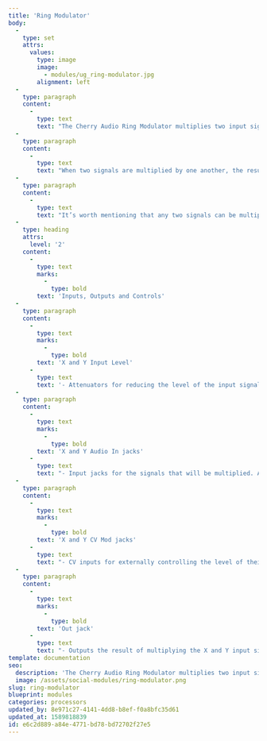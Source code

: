 ```yaml
---
title: 'Ring Modulator'
body:
  -
    type: set
    attrs:
      values:
        type: image
        image:
          - modules/ug_ring-modulator.jpg
        alignment: left
  -
    type: paragraph
    content:
      -
        type: text
        text: "The Cherry Audio Ring Modulator multiplies two input signals together, typically resulting in a metallic tone with inharmonic overtones often used to recreate pitched percussion instruments such as bells and chimes.\_\_"
  -
    type: paragraph
    content:
      -
        type: text
        text: "When two signals are multiplied by one another, the resulting signal contains only the sum and difference of the two signals and not the original signals themselves. This often results in tones with unrelated harmonics which can sound harsh or out of tune, but when dialed in carefully can create sounds and timbres hard to create with other methods.\_"
  -
    type: paragraph
    content:
      -
        type: text
        text: "It’s worth mentioning that any two signals can be multiplied by the Ring Modulator. Try multiplying two LFOs to create a more complex LFO shape or multiplying a drum beat and a synth lead!\_"
  -
    type: heading
    attrs:
      level: '2'
    content:
      -
        type: text
        marks:
          -
            type: bold
        text: 'Inputs, Outputs and Controls'
  -
    type: paragraph
    content:
      -
        type: text
        marks:
          -
            type: bold
        text: 'X and Y Input Level'
      -
        type: text
        text: '- Attenuators for reducing the level of the input signals. Changing the level of the input signals can help "dial in" the tone or timbre of the output.'
  -
    type: paragraph
    content:
      -
        type: text
        marks:
          -
            type: bold
        text: 'X and Y Audio In jacks'
      -
        type: text
        text: "- Input jacks for the signals that will be multiplied. Although labeled as audio inputs, CVs can also be multiplied to create more complex control signals and audio signals can even be multiplied by CVs.\_"
  -
    type: paragraph
    content:
      -
        type: text
        marks:
          -
            type: bold
        text: 'X and Y CV Mod jacks'
      -
        type: text
        text: "- CV inputs for externally controlling the level of their respective input signals.\_"
  -
    type: paragraph
    content:
      -
        type: text
        marks:
          -
            type: bold
        text: 'Out jack'
      -
        type: text
        text: "- Outputs the result of multiplying the X and Y input signals.\_"
template: documentation
seo:
  description: 'The Cherry Audio Ring Modulator multiplies two input signals together, typically resulting in a metallic tone with inharmonic overtones often used to recreate pitched percussion instruments such as bells or chimes.'
  image: /assets/social-modules/ring-modulator.png
slug: ring-modulator
blueprint: modules
categories: processors
updated_by: 8e971c27-4141-4dd8-b8ef-f0a8bfc35d61
updated_at: 1589818839
id: e6c2d889-a84e-4771-bd78-bd72702f27e5
---
```

